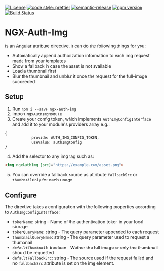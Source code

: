 [![License](https://img.shields.io/npm/l/@angular/cli.svg)](/LICENSE)
[![code style: prettier](https://img.shields.io/badge/code_style-prettier-ff69b4.svg?style=flat-square)](https://github.com/prettier/prettier)
[![semantic-release](https://img.shields.io/badge/%20%20%F0%9F%93%A6%F0%9F%9A%80-semantic--release-e10079.svg)](https://github.com/semantic-release/semantic-release)
[![npm version](https://badge.fury.io/js/ngx-auth-img.svg)](https://badge.fury.io/js/ngx-auth-img)
[![Build Status](https://travis-ci.org/TeleClinic/ngx-auth-img.svg?branch=master)](https://travis-ci.org/TeleClinic/ngx-auth-img)

# NGX-Auth-Img

Is an [Angular](https://angular.io/) attribute directive. It can do the following things for you:

-   Automatically append authorization information to each img request made from your templates
-   Show a fallback in case the asset is not available
-   Load a thumbnail first
-   Blur the thumbnail and unblur it once the request for the full-image succeeded

## Setup

1. Run `npm i --save ngx-auth-img`
2. Import `NgxAuthImgModule`
3. Create your config token, which implements `AuthImgConfigInterface` and add it to your module's providers array e.g.:

```typescript
{
            provide: AUTH_IMG_CONFIG_TOKEN,
            useValue: authImgConfig
}
```

4. Add the selector to any img tag such as:

```HTML
<img ngxAuthImg [src]="https://example.com/asset.png">
```

5. You can override a fallback source as attribute `fallbackSrc` or `thumbnailOnly` for each usage

## Configure

The directive takes a configuration with the following properties according to `AuthImgConfigInterface`:

-   `tokenName`: string - Name of the authentication token in your local storage
-   `tokenQueryName`: string - The query parameter appended to each request
-   `thumbnailQueryName`: string - The query parameter used to request a thumbnail
-   `defaultThumbnail`: boolean - Wether the full image or only the thumbnail should be requested
-   `defaultFallbackSrc`: string - The source used if the request failed and no `fallbackSrc` attribute is set on the img element.
